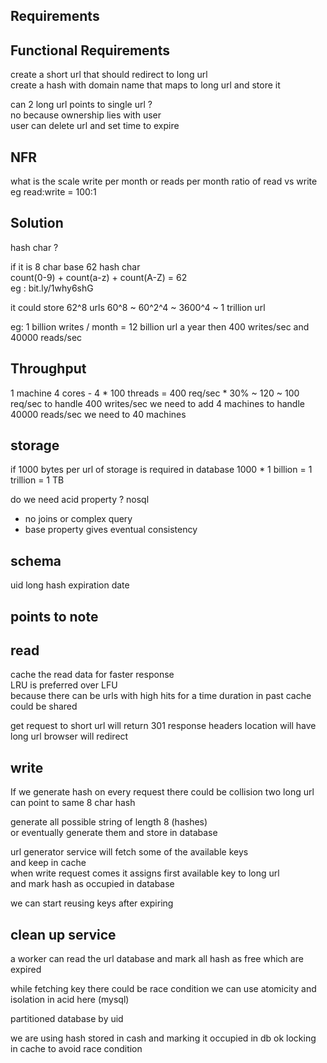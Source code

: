 Requirements
------------
Functional Requirements
--------------
create a short url that should redirect to long url  
create a hash with domain name that maps to long url and store it

can 2 long url points to single url ?  
no because ownership lies with user  
user can delete url and set time to expire

NFR
-------------
what is the scale
write per month or reads per month
ratio of read vs write
eg read:write = 100:1 

Solution
--------------------
hash char ?

if it is 8 char base 62 hash char  
count(0-9)  + count(a-z) + count(A-Z)  = 62  
eg : bit.ly/1why6shG

it could store 62^8 urls
60^8 ~ 60^2^4 ~ 3600^4 ~ 1 trillion url

eg: 1 billion writes / month = 12 billion url a year
then 400 writes/sec and 40000 reads/sec

Throughput
--------------------
1 machine 4 cores - 4 * 100 threads = 400 req/sec * 30% ~ 120 ~ 100 req/sec
to handle 400 writes/sec we need to add 4 machines 
to handle 40000 reads/sec we need to 40 machines

storage
---------------------
if 1000 bytes per url of storage is required in database
1000 * 1 billion =  1 trillion = 1 TB 

do we need acid property ? nosql
- no joins or complex query
- base property gives eventual consistency

schema
--------------------
uid
long
hash
expiration date

points to note
--------------------
read
------------

cache the read data for faster response  
LRU is preferred over LFU  
because there can be urls with high hits for a time duration in past
cache could be shared

get request to short url will return 301
response headers location will have long url
browser will redirect


write
------------
If we generate hash on every request there could be collision 
two long url can point to same 8 char hash 

generate all possible string of length 8 (hashes)   
or eventually generate them and store in database

url generator service will fetch some of the available keys  
and keep in cache  
when write request comes it assigns first available key to long url  
and mark hash as occupied in database

we can start reusing keys after expiring

clean up service
---------------
a worker can read the url database and mark all hash as free
which are expired

while fetching key there could be race condition
we can use atomicity and isolation in acid here (mysql)

partitioned database by uid

we are using hash stored in cash and marking it occupied in db
ok locking in cache to avoid race condition 

